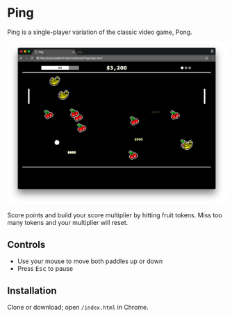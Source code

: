 # Ping

Ping is a single-player variation of the classic video game, Pong.

![Ping screenshot](/screenshot.png?raw=true)

Score points and build your score multiplier by hitting fruit tokens. Miss too many tokens and your multiplier will reset.

## Controls

- Use your mouse to move both paddles up or down
- Press <kbd>Esc</kbd> to pause

## Installation

Clone or download; open `/index.html` in Chrome.
